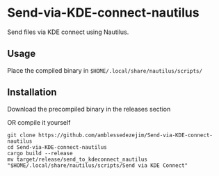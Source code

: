 # Send-via-KDE-connect-nautilus

Send files via KDE connect using Nautilus.

## Usage

Place the compiled binary in `$HOME/.local/share/nautilus/scripts/`

## Installation

Download the precompiled binary in the releases section

OR compile it yourself

```
git clone https://github.com/amblessedezejim/Send-via-KDE-connect-nautilus
cd Send-via-KDE-connect-nautilus
cargo build --release
mv target/release/send_to_kdeconnect_nautilus "$HOME/.local/share/nautilus/scripts/Send via KDE Connect"
```
